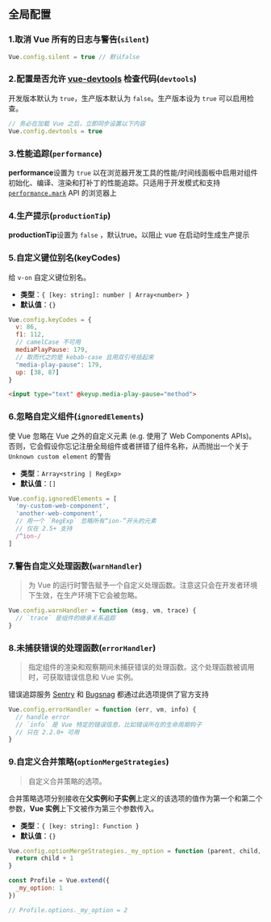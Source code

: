## 全局配置

### 1.**取消 Vue 所有的日志与警告(`silent`)**

```javascript
Vue.config.silent = true // 默认false
```

### 2.**配置是否允许 [vue-devtools](https://github.com/vuejs/vue-devtools) 检查代码(`devtools`)**

开发版本默认为 `true`，生产版本默认为 `false`。生产版本设为 `true` 可以启用检查。

```javascript
// 务必在加载 Vue 之后，立即同步设置以下内容
Vue.config.devtools = true
```

### 3.**性能追踪(`performance`)**

**performance**设置为 `true` 以在浏览器开发工具的性能/时间线面板中启用对组件初始化、编译、渲染和打补丁的性能追踪。只适用于开发模式和支持 [`performance.mark`](https://developer.mozilla.org/en-US/docs/Web/API/Performance/mark) API 的浏览器上

### 4.**生产提示(`productionTip`)**

**productionTip**设置为 `false` ，默认true。以阻止 vue 在启动时生成生产提示

### 5.**自定义键位别名(keyCodes)**

给 `v-on` 自定义键位别名。

- **类型**：`{ [key: string]: number | Array<number> }`
- **默认值**：`{}`

```javascript
Vue.config.keyCodes = {
  v: 86,
  f1: 112,
  // camelCase 不可用
  mediaPlayPause: 179,
  // 取而代之的是 kebab-case 且用双引号括起来
  "media-play-pause": 179,
  up: [38, 87]
}
```

```html
<input type="text" @keyup.media-play-pause="method">
```

### 6.**忽略自定义组件(`ignoredElements`)**

使 Vue 忽略在 Vue 之外的自定义元素 (e.g. 使用了 Web Components APIs)。否则，它会假设你忘记注册全局组件或者拼错了组件名称，从而抛出一个关于 `Unknown custom element` 的警告

- **类型**：`Array<string | RegExp>`
- **默认值**：`[]`

```javascript
Vue.config.ignoredElements = [
  'my-custom-web-component',
  'another-web-component',
  // 用一个 `RegExp` 忽略所有“ion-”开头的元素
  // 仅在 2.5+ 支持
  /^ion-/
]
```

### 7.**警告自定义处理函数(`warnHandler`)**

> 为 Vue 的运行时警告赋予一个自定义处理函数。注意这只会在开发者环境下生效，在生产环境下它会被忽略。
>

```javascript
Vue.config.warnHandler = function (msg, vm, trace) {
  // `trace` 是组件的继承关系追踪
}
```

### 8.**未捕获错误的处理函数(`errorHandler`)**

> 指定组件的渲染和观察期间未捕获错误的处理函数。这个处理函数被调用时，可获取错误信息和 Vue 实例。
>

错误追踪服务 [Sentry](https://sentry.io/) 和 [Bugsnag](https://docs.bugsnag.com/platforms/browsers/vue/) 都通过此选项提供了官方支持

```javascript
Vue.config.errorHandler = function (err, vm, info) {
  // handle error
  // `info` 是 Vue 特定的错误信息，比如错误所在的生命周期钩子
  // 只在 2.2.0+ 可用
}
```

### 9.**自定义合并策略(`optionMergeStrategies`)**

> 自定义合并策略的选项。
>

合并策略选项分别接收在**父实例**和**子实例**上定义的该选项的值作为第一个和第二个参数，**Vue 实例**上下文被作为第三个参数传入。

- **类型**：`{ [key: string]: Function }`
- **默认值**：`{}`

```javascript
Vue.config.optionMergeStrategies._my_option = function (parent, child, vm) {
  return child + 1
}

const Profile = Vue.extend({
  _my_option: 1
})

// Profile.options._my_option = 2
```

